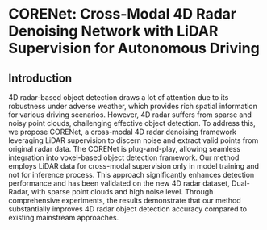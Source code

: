 # CORENet: Cross-Modal 4D Radar Denoising Network with LiDAR Supervision for Autonomous Driving
## Introduction
4D radar-based object detection draws a lot of attention due to its robustness under adverse weather, which provides rich spatial information for various driving scenarios. However, 4D radar suffers from sparse and noisy point clouds, challenging effective object detection. To address this, we propose CORENet, a cross-modal 4D radar denoising framework leveraging LiDAR supervision to discern noise and extract valid points from original radar data.  The CORENet is plug-and-play, allowing seamless integration into voxel-based object detection framework. Our method employs LiDAR data for cross-modal supervision only in model training and not for inference process. This approach significantly enhances detection performance and has been validated on the new 4D radar dataset, Dual-Radar, with sparse point clouds and high noise level. Through comprehensive experiments, the results demonstrate that our method substantially improves 4D radar object detection accuracy compared to existing mainstream approaches.
